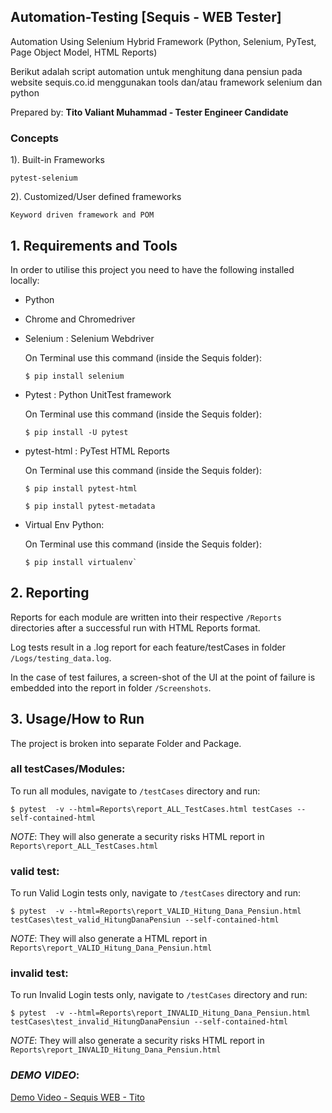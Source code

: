 ## Automation-Testing [Sequis - WEB Tester]
Automation Using Selenium Hybrid Framework
(Python, Selenium, PyTest, Page Object Model, HTML Reports)

Berikut adalah script automation untuk menghitung dana pensiun pada website sequis.co.id 
menggunakan tools dan/atau framework selenium dan python

Prepared by:
**Tito Valiant Muhammad - Tester Engineer Candidate**

### Concepts

1). Built-in Frameworks
    
    pytest-selenium

2). Customized/User defined frameworks

    Keyword driven framework and POM

## 1. Requirements and Tools

In order to utilise this project you need to have the following installed locally:

* Python
* Chrome and Chromedriver
* Selenium : Selenium Webdriver
    
    On Terminal use this command (inside the Sequis folder):
    ```
    $ pip install selenium
    ```
* Pytest : Python UnitTest framework
    
    On Terminal use this command (inside the Sequis folder):
    ```
    $ pip install -U pytest
    ```
* pytest-html : PyTest HTML Reports
    
    On Terminal use this command (inside the Sequis folder):
    ```
    $ pip install pytest-html
    ```
    ```
    $ pip install pytest-metadata
    ```
* Virtual Env Python:
    
    On Terminal use this command (inside the Sequis folder):
    ```
    $ pip install virtualenv`
    ```
## 2. Reporting

Reports for each module are written into their respective `/Reports` directories after a successful run with HTML Reports format.

Log tests result in a .log report for each feature/testCases in folder `/Logs/testing_data.log`.

In the case of test failures, a screen-shot of the UI at the point of failure is embedded into the report in folder `/Screenshots`.

## 3. Usage/How to Run

The project is broken into separate Folder and Package.

### all testCases/Modules:
To run all modules, navigate to `/testCases` directory and run:

`$ pytest  -v --html=Reports\report_ALL_TestCases.html testCases --self-contained-html`

*NOTE*: They will also generate a security risks HTML report in `Reports\report_ALL_TestCases.html`

### valid test:
To run Valid Login tests only, navigate to `/testCases` directory and run:

`$ pytest  -v --html=Reports\report_VALID_Hitung_Dana_Pensiun.html testCases\test_valid_HitungDanaPensiun --self-contained-html`

*NOTE*: They will also generate a HTML report in `Reports\report_VALID_Hitung_Dana_Pensiun.html`

### invalid test:
To run Invalid Login tests only, navigate to `/testCases` directory and run:

`$ pytest  -v --html=Reports\report_INVALID_Hitung_Dana_Pensiun.html testCases\test_invalid_HitungDanaPensiun --self-contained-html`

*NOTE*: They will also generate a security risks HTML report in `Reports\report_INVALID_Hitung_Dana_Pensiun.html`

### *DEMO VIDEO*:

<a href="https://github.com/titovaliant/Sequiz-QA-Dana_Pensiun-WEB/blob/bdc3e1a04a5419a4346c4df7fb4dcdea9421e890/Demo%20Video_Tes%20Automation%20Hitung%20Dana%20Pensiun%20Sequis%20WEB.mp4">Demo Video - Sequis WEB - Tito</a>
